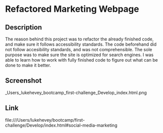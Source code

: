 # Refactored Marketing Webpage


## Description 
The reason behind this project was to refactor the already finished code, and make sure it follows accessibility standards. The code beforehand did not follow accesibility standards, and was not comprehensible. The sole purpose was to make sure the site is optimized for search engines. I was able to learn how to work with fully finished code to figure out what can be done to make it better. 


## Screenshot
_Users_lukehevey_bootcamp_first-challenge_Develop_index.html.png

## Link
file:///Users/lukehevey/bootcamp/first-challenge/Develop/index.html#social-media-marketing